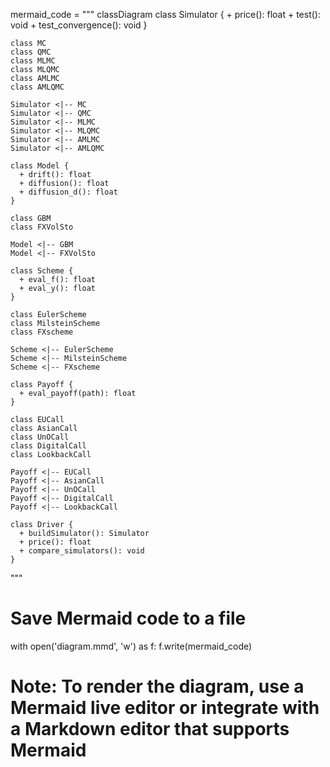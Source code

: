 mermaid_code = """
classDiagram
    class Simulator {
      + price(): float
      + test(): void
      + test_convergence(): void
    }

    class MC
    class QMC
    class MLMC
    class MLQMC
    class AMLMC
    class AMLQMC

    Simulator <|-- MC
    Simulator <|-- QMC
    Simulator <|-- MLMC
    Simulator <|-- MLQMC
    Simulator <|-- AMLMC
    Simulator <|-- AMLQMC

    class Model {
      + drift(): float
      + diffusion(): float
      + diffusion_d(): float
    }

    class GBM
    class FXVolSto

    Model <|-- GBM
    Model <|-- FXVolSto

    class Scheme {
      + eval_f(): float
      + eval_y(): float
    }

    class EulerScheme
    class MilsteinScheme
    class FXscheme

    Scheme <|-- EulerScheme
    Scheme <|-- MilsteinScheme
    Scheme <|-- FXscheme

    class Payoff {
      + eval_payoff(path): float
    }

    class EUCall
    class AsianCall
    class UnOCall
    class DigitalCall
    class LookbackCall

    Payoff <|-- EUCall
    Payoff <|-- AsianCall
    Payoff <|-- UnOCall
    Payoff <|-- DigitalCall
    Payoff <|-- LookbackCall

    class Driver {
      + buildSimulator(): Simulator
      + price(): float
      + compare_simulators(): void
    }
"""

# Save Mermaid code to a file
with open('diagram.mmd', 'w') as f:
    f.write(mermaid_code)

# Note: To render the diagram, use a Mermaid live editor or integrate with a Markdown editor that supports Mermaid
